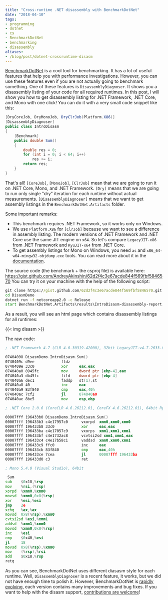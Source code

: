 ```yaml
---
title: "Cross-runtime .NET disassembly with BenchmarkDotNet"
date: "2018-04-10"
tags:
- programming
- dotnet
- cs
- BenchmarkDotNet
- benchmarking
- disassembly
aliases:
- /blog/post/dotnet-crossruntime-disasm
---
```


[BenchmarkDotNet](https://github.com/dotnet/BenchmarkDotNet) is a cool tool for benchmarking.
It has a lot of useful features that help you with performance investigations.
However, you can use these features even if you are not actually going to benchmark something.
One of these features is `DisassemblyDiagnoser`.
It shows you a disassembly listing of your code for all required runtimes.
In this post, I will show you how to get disassembly listing for .NET Framework, .NET Core, and Mono with one click!
You can do it with a very small code snippet like this:

```cs
[DryCoreJob, DryMonoJob, DryClrJob(Platform.X86)]
[DisassemblyDiagnoser]
public class IntroDisasm
{
    [Benchmark]
    public double Sum()
    {
        double res = 0;
        for (int i = 0; i < 64; i++)
            res += i;
        return res;
    }
}
```

<!--more-->

That's all!
`[CoreJob]`, `[MonoJob]`, `[ClrJob]` mean that we are going to run it on .NET Core, Mono, and .NET Framework.
`[Dry]` means that we are going to run only single "dry" iteration for each runtime without actual measurements.
`[DisassemblyDiagnoser]` means that we want to get assembly listings in the `BenchmarkDotNet.Artifacts` folder.

Some important remarks:

* This benchmark requires .NET Framework, so it works only on Windows.
* We use `Platform.X86` for `[ClrJob]` because we want to see a difference in assembly listing.
  The modern versions of .NET Framework and .NET Core use the same JIT engine on `x64`.
  So let's compare `LegacyJIT-x86` from .NET Framework and `RyuJIT-x64` from .NET Core.
* To get assembly listings for Mono on Windows, you need `as` and `x86_64-w64-mingw32-objdump.exe` tools.
  You can read more about it in the [documentation](http://benchmarkdotnet.org/Configs/Diagnosers.htm#disassembly-diagnoser-for-mono-on-windows).

The source code (the benchmark + the csproj file) is available here: https://gist.github.com/AndreyAkinshin/62d2f4c3e67acde844f569fbf5846570
You can try it on your machine with the help of the following script:

```bat
git clone https://gist.github.com/62d2f4c3e67acde844f569fbf5846570.git DisasmDemo
cd DisasmDemo
dotnet run -f netcoreapp2.0 -c Release
start BenchmarkDotNet.Artifacts\results\IntroDisasm-disassembly-report.html
```

As a result, you will see an html page which contains disassembly listings for all runtimes:

{{< img disasm >}}

The raw code:

```asm
; .NET Framework 4.7 (CLR 4.0.30319.42000), 32bit LegacyJIT-v4.7.2633.0

07404098 DisasmDemo.IntroDisasm.Sum()
0740409c d9ee            fldz
0740409e 33c0            xor     eax,eax
074040a0 8945fc          mov     dword ptr [ebp-4],eax
074040a3 db45fc          fild    dword ptr [ebp-4]
074040a6 dec1            faddp   st(1),st
074040a8 40              inc     eax
074040a9 83f840          cmp     eax,40h
074040ac 7cf2            jl      074040a0
074040ae 8be5            mov     esp,ebp
```

```asm
; .NET Core 2.0.6 (CoreCLR 4.6.26212.01, CoreFX 4.6.26212.01), 64bit RyuJIT

00007fff 196433b0 DisasmDemo.IntroDisasm.Sum()
00007fff 196433b3 c4e17957c0      vxorpd  xmm0,xmm0,xmm0
00007fff 196433b8 33c0            xor     eax,eax
00007fff 196433ba c4e17057c9      vxorps  xmm1,xmm1,xmm1
00007fff 196433bf c4e1732ac8      vcvtsi2sd xmm1,xmm1,eax
00007fff 196433c4 c4e17b58c1      vaddsd  xmm0,xmm0,xmm1
00007fff 196433c9 ffc0            inc     eax
00007fff 196433cb 83f840          cmp     eax,40h
00007fff 196433ce 7cea            jl      00007fff 196433ba
00007fff 196433d0 c3              ret
```

```asm
; Mono 5.4.0 (Visual Studio), 64bit

 Sum
sub    $0x18,%rsp
mov    %rsi,(%rsp)
xorpd  %xmm0,%xmm0
movsd  %xmm0,0x8(%rsp)
xor    %esi,%esi
jmp    2e 
xchg   %ax,%ax
movsd  0x8(%rsp),%xmm0
cvtsi2sd %esi,%xmm1
addsd  %xmm1,%xmm0
movsd  %xmm0,0x8(%rsp)
inc    %esi
cmp    $0x40,%esi
jl     18 
movsd  0x8(%rsp),%xmm0
mov    (%rsp),%rsi
add    $0x18,%rsp
retq
```

As you can see, BenchmarkDotNet uses different diasasm style for each runtime.
Well, `DisassemblyDiagnoser` is a recent feature, it works, but we did not have enough time to polish it.
However, BenchmarkDotNet is [rapidly evolving](https://github.com/dotnet/BenchmarkDotNet/wiki/ChangeLog),
  each version contains many improvements and bug fixes.
If you want to help with the disasm support, [contributions are welcome](https://github.com/dotnet/BenchmarkDotNet#contributions-are-welcome)!